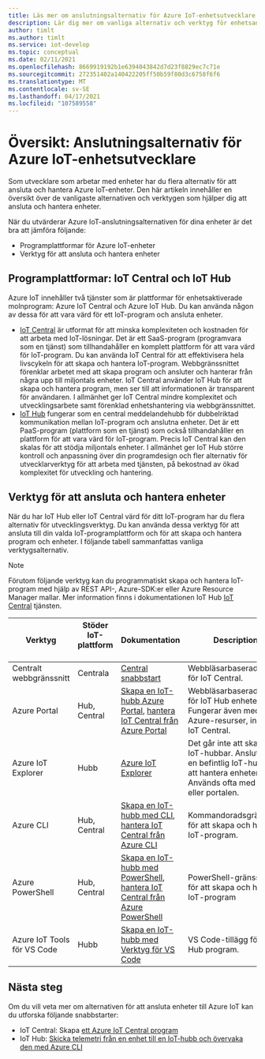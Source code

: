 ```yaml
---
title: Läs mer om anslutningsalternativ för Azure IoT-enhetsutvecklare
description: Lär dig mer om vanliga alternativ och verktyg för enhetsanslutning för Azure IoT-enhetsutvecklare.
author: timlt
ms.author: timlt
ms.service: iot-develop
ms.topic: conceptual
ms.date: 02/11/2021
ms.openlocfilehash: 8669919192b1e6394043842d7d23f8829ec7c71e
ms.sourcegitcommit: 272351402a140422205ff50b59f80d3c6758f6f6
ms.translationtype: MT
ms.contentlocale: sv-SE
ms.lasthandoff: 04/17/2021
ms.locfileid: "107589558"
---
```

# <a name="overview-connection-options-for-azure-iot-device-developers"></a>Översikt: Anslutningsalternativ för Azure IoT-enhetsutvecklare
Som utvecklare som arbetar med enheter har du flera alternativ för att ansluta och hantera Azure IoT-enheter. Den här artikeln innehåller en översikt över de vanligaste alternativen och verktygen som hjälper dig att ansluta och hantera enheter.

När du utvärderar Azure IoT-anslutningsalternativen för dina enheter är det bra att jämföra följande:
- Programplattformar för Azure IoT-enheter
- Verktyg för att ansluta och hantera enheter

## <a name="application-platforms-iot-central-and-iot-hub"></a>Programplattformar: IoT Central och IoT Hub
Azure IoT innehåller två tjänster som är plattformar för enhetsaktiverade molnprogram: Azure IoT Central och Azure IoT Hub. Du kan använda någon av dessa för att vara värd för ett IoT-program och ansluta enheter.
- [IoT Central](../iot-central/core/overview-iot-central.md) är utformat för att minska komplexiteten och kostnaden för att arbeta med IoT-lösningar. Det är ett SaaS-program (programvara som en tjänst) som tillhandahåller en komplett plattform för att vara värd för IoT-program. Du kan använda IoT Central för att effektivisera hela livscykeln för att skapa och hantera IoT-program. Webbgränssnittet förenklar arbetet med att skapa program och ansluter och hanterar från några upp till miljontals enheter. IoT Central använder IoT Hub för att skapa och hantera program, men ser till att informationen är transparent för användaren. I allmänhet ger IoT Central mindre komplexitet och utvecklingsarbete samt förenklad enhetshantering via webbgränssnittet.
- [IoT Hub](../iot-hub/about-iot-hub.md) fungerar som en central meddelandehubb för dubbelriktad kommunikation mellan IoT-program och anslutna enheter. Det är ett PaaS-program (plattform som en tjänst) som också tillhandahåller en plattform för att vara värd för IoT-program. Precis IoT Central kan den skalas för att stödja miljontals enheter. I allmänhet ger IoT Hub större kontroll och anpassning över din programdesign och fler alternativ för utvecklarverktyg för att arbeta med tjänsten, på bekostnad av ökad komplexitet för utveckling och hantering.

## <a name="tools-to-connect-and-manage-devices"></a>Verktyg för att ansluta och hantera enheter
När du har IoT Hub eller IoT Central värd för ditt IoT-program har du flera alternativ för utvecklingsverktyg. Du kan använda dessa verktyg för att ansluta till din valda IoT-programplattform och för att skapa och hantera program och enheter. I följande tabell sammanfattas vanliga verktygsalternativ. 

> [!NOTE]
> Förutom följande verktyg kan du programmatiskt skapa och hantera IoT-program med hjälp av REST API-, Azure-SDK:er eller Azure Resource Manager mallar. Mer information finns [](../iot-hub/about-iot-hub.md) i dokumentationen IoT Hub [IoT Central](../iot-central/core/overview-iot-central.md) tjänsten.

|Verktyg  |Stöder IoT-plattform &nbsp; &nbsp; &nbsp;&nbsp; |Dokumentation  |Description  |
|---------|---------|---------|---------|
|Centralt webbgränssnitt     | Centrala | [Central snabbstart](../iot-central/core/quick-deploy-iot-central.md) | Webbläsarbaserad portal för IoT Central. |
|Azure Portal     | Hub, Central      | [Skapa en IoT-hubb Azure Portal](../iot-hub/iot-hub-create-through-portal.md), [hantera IoT Central från Azure Portal](../iot-central/core/howto-manage-iot-central-from-portal.md)| Webbläsarbaserad portal för IoT Hub enheter. Fungerar även med andra Azure-resurser, inklusive IoT Central. |
|Azure IoT Explorer     | Hubb | [Azure IoT Explorer](https://github.com/Azure/azure-iot-explorer#azure-iot-explorer-preview) | Det går inte att skapa IoT-hubbar. Ansluter till en befintlig IoT-hubb för att hantera enheter. Används ofta med CLI eller portalen.|
|Azure CLI     | Hub, Central          | [Skapa en IoT-hubb med CLI](../iot-hub/iot-hub-create-using-cli.md), [hantera IoT Central från Azure CLI](../iot-central/core/howto-manage-iot-central-from-cli.md) | Kommandoradsgränssnitt för att skapa och hantera IoT-program. |
|Azure PowerShell     | Hub, Central   | [Skapa en IoT-hubb med PowerShell](../iot-hub/iot-hub-create-using-powershell.md), [hantera IoT Central från Azure PowerShell](../iot-central/core/howto-manage-iot-central-from-powershell.md) | PowerShell-gränssnitt för att skapa och hantera IoT-program |
|Azure IoT Tools för VS Code  | Hubb | [Skapa en IoT-hubb med Verktyg för VS Code](../iot-hub/iot-hub-create-use-iot-toolkit.md) | VS Code-tillägg för IoT Hub program. |

## <a name="next-steps"></a>Nästa steg
Om du vill veta mer om alternativen för att ansluta enheter till Azure IoT kan du utforska följande snabbstarter:
- IoT Central: Skapa [ett Azure IoT Central program](../iot-central/core/quick-deploy-iot-central.md)
- IoT Hub: [Skicka telemetri från en enhet till en IoT-hubb och övervaka den med Azure CLI](../iot-hub/quickstart-send-telemetry-cli.md)